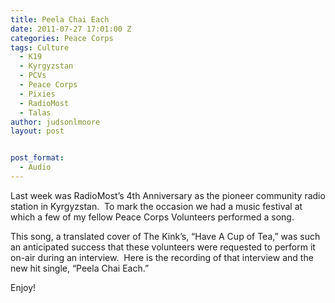 ```yaml
---
title: Peela Chai Each
date: 2011-07-27 17:01:00 Z
categories: Peace Corps
tags: Culture
  - K19
  - Kyrgyzstan
  - PCVs
  - Peace Corps
  - Pixies
  - RadioMost
  - Talas
author: judsonlmoore
layout: post


post_format:
  - Audio
---
```


Last week was RadioMost’s 4th Anniversary as the pioneer community radio station in Kyrgyzstan.  To mark the occasion we had a music festival at which a few of my fellow Peace Corps Volunteers performed a song.

This song, a translated cover of The Kink’s, “Have A Cup of Tea,” was such an anticipated success that these volunteers were requested to perform it on-air during an interview.  Here is the recording of that interview and the new hit single, “Peela Chai Each.”

Enjoy!
